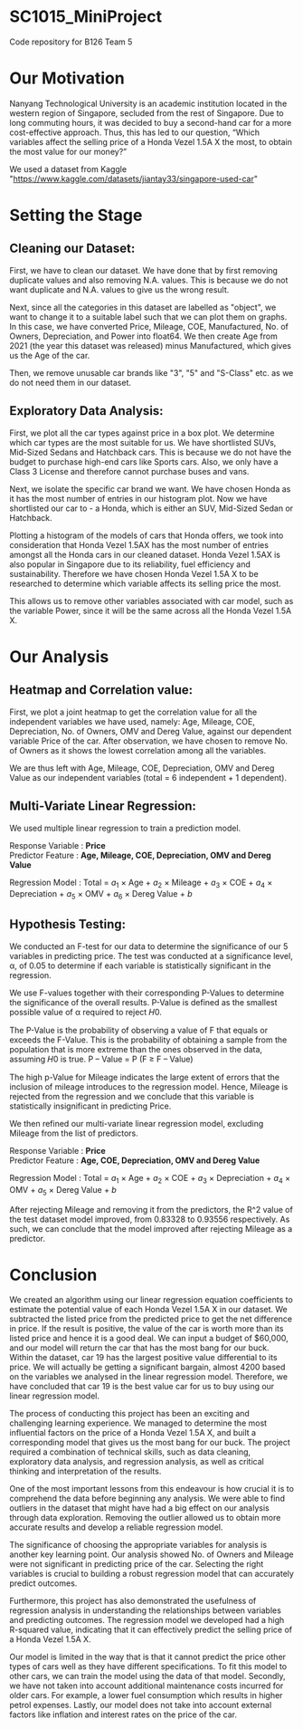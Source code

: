 # SC1015_MiniProject
Code repository for B126 Team 5

# Our Motivation

Nanyang Technological University is an academic institution located in the western region of Singapore, secluded from the rest of Singapore. Due to long commuting hours, it was decided to buy a second-hand car for a more cost-effective approach. Thus, this has led to our question, “Which variables affect the selling price of a Honda Vezel 1.5A X the most, to obtain the most value for our money?”

We used a dataset from Kaggle "https://www.kaggle.com/datasets/jiantay33/singapore-used-car"

# Setting the Stage

## Cleaning our Dataset:

First, we have to clean our dataset. We have done that by first removing duplicate values and also removing N.A. values. This is because we do not want duplicate and N.A. values to give us the wrong result. 

Next, since all the categories in this dataset are labelled as "object", we want to change it to a suitable label such that we can plot them on graphs. In this case, we have converted Price, Mileage, COE, Manufactured, No. of Owners, Depreciation, and Power into float64. We then create Age from 2021 (the year this dataset was released) minus Manufactured, which gives us the Age of the car. 

Then, we remove unusable car brands like "3", "5" and "S-Class" etc. as we do not need them in our dataset.

## Exploratory Data Analysis:

First, we plot all the car types against price in a box plot. We determine which car types are the most suitable for us. We have shortlisted SUVs, Mid-Sized Sedans and Hatchback cars. This is because we do not have the budget to purchase high-end cars like Sports cars. Also, we only have a Class 3 License and therefore cannot purchase buses and vans.

Next, we isolate the specific car brand we want. We have chosen Honda as it has the most number of entries in our histogram plot. Now we have shortlisted our car to - a Honda, which is either an SUV, Mid-Sized Sedan or Hatchback.  

Plotting a histogram of the models of cars that Honda offers, we took into consideration that Honda Vezel 1.5AX has the most number of entries amongst all the Honda cars in our cleaned dataset. Honda Vezel 1.5AX is also popular in Singapore due to its reliability, fuel efficiency and sustainability. Therefore we have chosen Honda Vezel 1.5A X to be researched to determine which variable affects its selling price the most.

This allows us to remove other variables associated with car model, such as the variable Power, since it will be the same across all the Honda Vezel 1.5A X.

# Our Analysis

## Heatmap and Correlation value:

First, we plot a joint heatmap to get the correlation value for all the independent variables we have used, namely: Age, Mileage, COE, Depreciation, No. of Owners, OMV and Dereg Value, against our dependent variable Price of the car. After observation, we have chosen to remove No. of Owners as it shows the lowest correlation among all the variables. 

We are thus left with Age, Mileage, COE, Depreciation, OMV and Dereg Value as our independent variables (total = 6 independent + 1 dependent).

## Multi-Variate Linear Regression:

We used multiple linear regression to train a prediction model.

Response Variable : **Price**     
Predictor Feature : **Age, Mileage, COE, Depreciation, OMV and Dereg Value**   

Regression Model : Total = $a_1$ $\times$ Age + $a_2$ $\times$ Mileage + $a_3$ $\times$ COE + $a_4$ $\times$ Depreciation + $a_5$ $\times$ OMV + $a_6$ $\times$ Dereg Value + $b$

## Hypothesis Testing:

We conducted an F-test for our data to determine the significance of our 5 variables in predicting price. The test was conducted at a significance level, α, of 0.05 to determine if each variable is statistically significant in the regression.

We use F-values together with their corresponding P-Values to determine the significance of the overall results. P-Value is defined as the smallest possible value of α required to reject 𝐻0.

The P-Value is the probability of observing a value of F that equals or exceeds the F-Value. This is the probability of obtaining a sample from the population that is more extreme than the ones observed in the data, assuming 𝐻0 is true. P – Value = P (F ≥ F – Value)

The high p-Value for Mileage indicates the large extent of errors that the inclusion of mileage introduces to the regression model.
Hence, Mileage is rejected from the regression and we conclude that this variable is statistically insignificant in predicting Price.

We then refined our multi-variate linear regression model, excluding Mileage from the list of predictors.

Response Variable : **Price**     
Predictor Feature : **Age, COE, Depreciation, OMV and Dereg Value**   

Regression Model : Total = $a_1$ $\times$ Age + $a_2$ $\times$ COE + $a_3$ $\times$ Depreciation + $a_4$ $\times$ OMV + $a_5$ $\times$ Dereg Value + $b$

After rejecting Mileage and removing it from the predictors, the R^2 value of the test dataset model improved, from 0.83328 to 0.93556 respectively. As such, we can conclude that the model improved after rejecting Mileage as a predictor.

# Conclusion

We created an algorithm using our linear regression equation coefficients to estimate the potential value of each Honda Vezel 1.5A X in our dataset. 
We subtracted the listed price from the predicted price to get the net difference in price. If the result is positive, the value of the car is worth more than its listed price and hence it is a good deal. We can input a budget of $60,000, and our model will return the car that has the most bang for our buck.
Within the dataset, car 19 has the largest positive value differential to its price. We will actually be getting a significant bargain, almost 4200 based on the variables we analysed in the linear regression model. 
Therefore, we have concluded that car 19 is the best value car for us to buy using our linear regression model. 

The process of conducting this project has been an exciting and challenging learning experience. We managed to determine the most influential factors on the price of a Honda Vezel 1.5A X, and built a corresponding model that gives us the most bang for our buck. The project required a combination of technical skills, such as data cleaning, exploratory data analysis, and regression analysis, as well as critical thinking and interpretation of the results.

One of the most important lessons from this endeavour is how crucial it is to comprehend the data before beginning any analysis. We were able to find outliers in the dataset that might have had a big effect on our analysis through data exploration. Removing the outlier allowed us to obtain more accurate results and develop a reliable regression model.

The significance of choosing the appropriate variables for analysis is another key learning point. Our analysis showed No. of Owners and Mileage were not significant in predicting price of the car. Selecting the right variables is crucial to building a robust regression model that can accurately predict outcomes.

Furthermore, this project has also demonstrated the usefulness of regression analysis in understanding the relationships between variables and predicting outcomes. The regression model we developed had a high R-squared value, indicating that it can effectively predict the selling price of a Honda Vezel 1.5A X.

Our model is limited in the way that is that it cannot predict the price other types of cars well as they have different specifications. To fit this model to other cars, we can train the model using the data of that model. Secondly, we have not taken into account additional maintenance costs incurred for older cars. For example, a lower fuel consumption which results in higher petrol expenses. Lastly, our model does not take into account external factors like inflation and interest rates on the price of the car.


